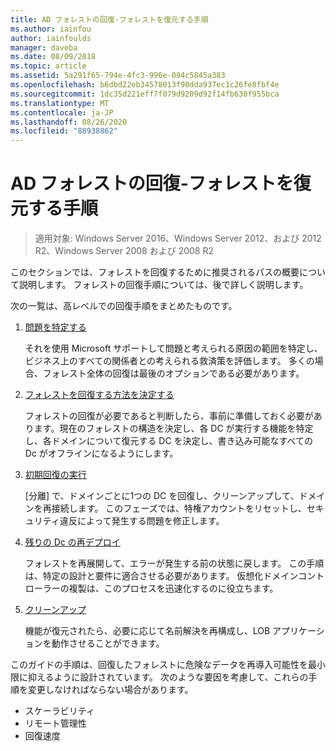 ```yaml
---
title: AD フォレストの回復-フォレストを復元する手順
ms.author: iainfou
author: iainfoulds
manager: daveba
ms.date: 08/09/2018
ms.topic: article
ms.assetid: 5a291f65-794e-4fc3-996e-094c5845a383
ms.openlocfilehash: b6dbd22eb34578013f90dda937ec1c26fe8fbf4e
ms.sourcegitcommit: 1dc35d221eff7f079d9209d92f14fb630f955bca
ms.translationtype: MT
ms.contentlocale: ja-JP
ms.lasthandoff: 08/26/2020
ms.locfileid: "88938862"
---
```

# <a name="ad-forest-recovery---steps-for-restoring-the-forest"></a>AD フォレストの回復-フォレストを復元する手順

>適用対象: Windows Server 2016、Windows Server 2012、および 2012 R2、Windows Server 2008 および 2008 R2

このセクションでは、フォレストを回復するために推奨されるパスの概要について説明します。 フォレストの回復手順については、後で詳しく説明します。

次の一覧は、高レベルでの回復手順をまとめたものです。

1. [問題を特定する](AD-Forest-Recovery-Identify-the-Problem.md)

   それを使用 Microsoft サポートして問題と考えられる原因の範囲を特定し、ビジネス上のすべての関係者との考えられる救済策を評価します。 多くの場合、フォレスト全体の回復は最後のオプションである必要があります。

2. [フォレストを回復する方法を決定する](AD-Forest-Recovery-Determine-how-to-Recover.md)

   フォレストの回復が必要であると判断したら、事前に準備しておく必要があります。現在のフォレストの構造を決定し、各 DC が実行する機能を特定し、各ドメインについて復元する DC を決定し、書き込み可能なすべての Dc がオフラインになるようにします。

3. [初期回復の実行](AD-Forest-Recovery-Perform-initial-recovery.md)

   [分離] で、ドメインごとに1つの DC を回復し、クリーンアップして、ドメインを再接続します。 このフェーズでは、特権アカウントをリセットし、セキュリティ違反によって発生する問題を修正します。

4. [残りの Dc の再デプロイ](AD-Forest-Recovery-Restore-Additional-DCs.md)

   フォレストを再展開して、エラーが発生する前の状態に戻します。 この手順は、特定の設計と要件に適合させる必要があります。 仮想化ドメインコントローラーの複製は、このプロセスを迅速化するのに役立ちます。

5. [クリーンアップ](AD-Forest-Recovery-Cleanup.md)

   機能が復元されたら、必要に応じて名前解決を再構成し、LOB アプリケーションを動作させることができます。

このガイドの手順は、回復したフォレストに危険なデータを再導入可能性を最小限に抑えるように設計されています。 次のような要因を考慮して、これらの手順を変更しなければならない場合があります。

- スケーラビリティ
- リモート管理性
- 回復速度
